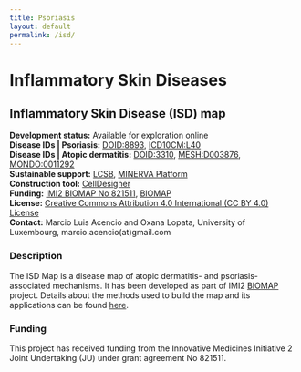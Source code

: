 ```yaml
--- 
title: Psoriasis 
layout: default 
permalink: /isd/
--- 
```


# Inflammatory Skin Diseases

## Inflammatory Skin Disease (ISD) map

**Development status:** Available for exploration online  
**Disease IDs | Psoriasis:** [DOID:8893](https://disease-ontology.org/?id=DOID:8893), [ICD10CM:L40](https://www.icd10data.com/ICD10CM/Codes/L00-L99/L40-L45/L40-/L40)  
**Disease IDs | Atopic dermatitis:** [DOID:3310](https://disease-ontology.org/?id=DOID:3310), [MESH:D003876](https://www.ncbi.nlm.nih.gov/mesh/D003876), [MONDO:0011292](https://www.ebi.ac.uk/ols/ontologies/mondo/terms?short_form=MONDO_0011292)  
**Sustainable support:** [LCSB](http://wwwen.uni.lu/lcsb), [MINERVA Platform](https://minerva.pages.uni.lu/)   
**Construction tool:** [CellDesigner](https://www.celldesigner.org/)  
**Funding:** [IMI2 BIOMAP No 821511](https://www.imi.europa.eu/projects-results/project-factsheets/biomap), [BIOMAP](https://biomap-imi.eu/)  
**License:** [Creative Commons Attribution 4.0 International (CC BY 4.0) License](https://creativecommons.org/licenses/by/4.0/)  
**Contact:** Marcio Luis Acencio and Oxana Lopata, University of Luxembourg, marcio.acencio(at)gmail.com  

### Description

The ISD Map is a disease map of atopic dermatitis- and psoriasis-associated mechanisms. It has been developed as part of IMI2 [BIOMAP](https://biomap-imi.eu/) project. Details about the methods used to build the map and its applications can be found [here]().

### Funding

This project has received funding from the Innovative Medicines Initiative 2 Joint Undertaking (JU) under grant agreement No 821511.
